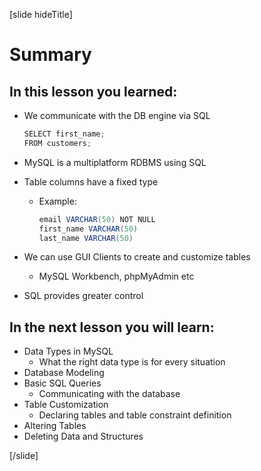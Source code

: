 [slide hideTitle]

# Summary

## In this lesson you learned:

- We communicate with the DB engine via SQL
    ```Java
    SELECT first_name;
    FROM customers;
    ```
- MySQL is a multiplatform RDBMS using SQL
- Table columns have a fixed type
    - Example: 
        ```java
        email VARCHAR(50) NOT NULL
        first_name VARCHAR(50)
        last_name VARCHAR(50)
        ```

- We can use GUI Clients to create and customize tables
    - MySQL Workbench, phpMyAdmin etc
- SQL provides greater control

## In the next lesson you will learn:

- Data Types in MySQL
    - What the right data type is for every situation
- Database Modeling
- Basic SQL Queries
    - Communicating with the database
- Table Customization
    - Declaring tables and table constraint definition
- Altering Tables
- Deleting Data and Structures
 
[/slide]

